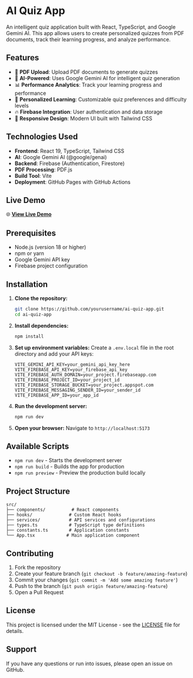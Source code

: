 # AI Quiz App

An intelligent quiz application built with React, TypeScript, and Google Gemini AI. This app allows users to create personalized quizzes from PDF documents, track their learning progress, and analyze performance.

## Features

- 📄 **PDF Upload**: Upload PDF documents to generate quizzes
- 🤖 **AI-Powered**: Uses Google Gemini AI for intelligent quiz generation
- 📊 **Performance Analytics**: Track your learning progress and performance
- 🎯 **Personalized Learning**: Customizable quiz preferences and difficulty levels
- 🔥 **Firebase Integration**: User authentication and data storage
- 📱 **Responsive Design**: Modern UI built with Tailwind CSS

## Technologies Used

- **Frontend**: React 19, TypeScript, Tailwind CSS
- **AI**: Google Gemini AI (@google/genai)
- **Backend**: Firebase (Authentication, Firestore)
- **PDF Processing**: PDF.js
- **Build Tool**: Vite
- **Deployment**: GitHub Pages with GitHub Actions

## Live Demo

🌐 **[View Live Demo](https://ssdfsdf23wdwef.github.io/ai-quiz-app/)**

## Prerequisites

- Node.js (version 18 or higher)
- npm or yarn
- Google Gemini API key
- Firebase project configuration

## Installation

1. **Clone the repository:**
   ```bash
   git clone https://github.com/yourusername/ai-quiz-app.git
   cd ai-quiz-app
   ```

2. **Install dependencies:**
   ```bash
   npm install
   ```

3. **Set up environment variables:**
   Create a `.env.local` file in the root directory and add your API keys:
   ```env
   VITE_GEMINI_API_KEY=your_gemini_api_key_here
   VITE_FIREBASE_API_KEY=your_firebase_api_key
   VITE_FIREBASE_AUTH_DOMAIN=your_project.firebaseapp.com
   VITE_FIREBASE_PROJECT_ID=your_project_id
   VITE_FIREBASE_STORAGE_BUCKET=your_project.appspot.com
   VITE_FIREBASE_MESSAGING_SENDER_ID=your_sender_id
   VITE_FIREBASE_APP_ID=your_app_id
   ```

4. **Run the development server:**
   ```bash
   npm run dev
   ```

5. **Open your browser:**
   Navigate to `http://localhost:5173`

## Available Scripts

- `npm run dev` - Starts the development server
- `npm run build` - Builds the app for production
- `npm run preview` - Preview the production build locally

## Project Structure

```
src/
├── components/          # React components
├── hooks/              # Custom React hooks
├── services/           # API services and configurations
├── types.ts            # TypeScript type definitions
├── constants.ts        # Application constants
└── App.tsx            # Main application component
```

## Contributing

1. Fork the repository
2. Create your feature branch (`git checkout -b feature/amazing-feature`)
3. Commit your changes (`git commit -m 'Add some amazing feature'`)
4. Push to the branch (`git push origin feature/amazing-feature`)
5. Open a Pull Request

## License

This project is licensed under the MIT License - see the [LICENSE](LICENSE) file for details.

## Support

If you have any questions or run into issues, please open an issue on GitHub.
